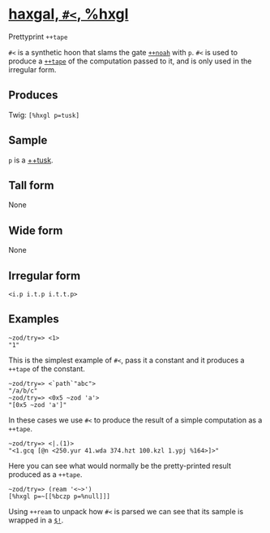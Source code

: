 [haxgal, `#<`, %hxgl](#hxgl)
============================

Prettyprint `++tape`

`#<` is a synthetic hoon that slams the gate [`++noah`]() with `p`. `#<`
is used to produce a [`++tape`]() of the computation passed to it, and
is only used in the irregular form.

Produces
--------

Twig: `[%hxgl p=tusk]`

Sample
------

`p` is a [++tusk]().

Tall form
---------

None

Wide form
---------

None

Irregular form
--------------

    <i.p i.t.p i.t.t.p>

Examples
--------

    ~zod/try=> <1>
    "1"

This is the simplest example of `#<`, pass it a constant and it produces
a `++tape` of the constant.

    ~zod/try=> <`path`"abc">
    "/a/b/c"
    ~zod/try=> <0x5 ~zod 'a'>
    "[0x5 ~zod 'a']"

In these cases we use `#<` to produce the result of a simple computation
as a `++tape`.

    ~zod/try=> <|.(1)>
    "<1.gcq [@n <250.yur 41.wda 374.hzt 100.kzl 1.ypj %164>]>"

Here you can see what would normally be the pretty-printed result
produced as a `++tape`.

    ~zod/try=> (ream '<~>')
    [%hxgl p=~[[%bczp p=%null]]]

Using `++ream` to unpack how `#<` is parsed we can see that its sample
is wrapped in a [`$!`]().
